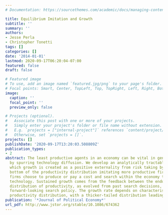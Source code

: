 ```yaml
---
# Documentation: https://sourcethemes.com/academic/docs/managing-content/

title: Equilibrium Imitation and Growth
subtitle: ''
summary: ''
authors:
- Jesse Perla
- Christopher Tonetti
tags: []
categories: []
date: '2014-01-01'
lastmod: 2020-09-17T06:20:04-07:00
featured: false
draft: false

# Featured image
# To use, add an image named `featured.jpg/png` to your page's folder.
# Focal points: Smart, Center, TopLeft, Top, TopRight, Left, Right, BottomLeft, Bottom, BottomRight.
image:
  caption: ''
  focal_point: ''
  preview_only: false

# Projects (optional).
#   Associate this post with one or more of your projects.
#   Simply enter your project's folder or file name without extension.
#   E.g. `projects = ["internal-project"]` references `content/project/deep-learning/index.md`.
#   Otherwise, set `projects = []`.
projects: []
publishDate: '2020-09-17T13:20:03.508809Z'
publication_types:
- 2
abstract: The least productive agents in an economy can be vital in generating growth
  by spurring technology diffusion. We develop an analytically tractable model in
  which growth is created as a positive externality from risk taking by firms at the
  bottom of the productivity distribution imitating more productive firms. Heterogeneous
  firms choose to produce or pay a cost and search within the economy to upgrade their
  technology. Sustained growth comes from the feedback between the endogenously determined
  distribution of productivity, as evolved from past search decisions, and an optimal,
  forward-looking search policy. The growth rate depends on characteristics of the
  productivity distribution, with a thicker-tailed distribution leading to more growth.
publication: '*Journal of Political Economy*'
url_pdf: http://www.jstor.org/stable/10.1086/674362
---
```

